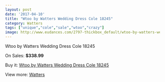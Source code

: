 ```yaml
---
layout: post
date: '2017-04-10'
title: "Wtoo by Watters Wedding Dress Cole 18245"
category: Watters
tags: ["unique","cole","sale","wtoo","crazy"]
image: http://www.eudances.com/2797-thickbox_default/wtoo-by-watters-wedding-dress-cole-18245.jpg
---
```

Wtoo by Watters Wedding Dress Cole 18245

On Sales: **$338.99**
<a href="https://www.eudances.com/en/watters/953-wtoo-by-watters-wedding-dress-cole-18245.html"><amp-img layout="responsive" width="600" height="600" src="//www.eudances.com/2797-thickbox_default/wtoo-by-watters-wedding-dress-cole-18245.jpg" alt="Wtoo by Watters Wedding Dress Cole 18245 0" /></a>
<a href="https://www.eudances.com/en/watters/953-wtoo-by-watters-wedding-dress-cole-18245.html"><amp-img layout="responsive" width="600" height="600" src="//www.eudances.com/2798-thickbox_default/wtoo-by-watters-wedding-dress-cole-18245.jpg" alt="Wtoo by Watters Wedding Dress Cole 18245 1" /></a>

Buy it: [Wtoo by Watters Wedding Dress Cole 18245](https://www.eudances.com/en/watters/953-wtoo-by-watters-wedding-dress-cole-18245.html "Wtoo by Watters Wedding Dress Cole 18245")

View more: [Watters](https://www.eudances.com/en/12-watters "Watters")